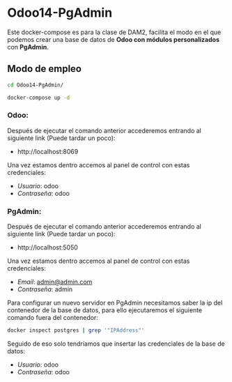 # Odoo14-PgAdmin

Este docker-compose es para la clase de DAM2, facilita el modo en el que podemos crear una base de datos de **Odoo con módulos personalizados** con **PgAdmin**.

## Modo de empleo
```Bash
cd Odoo14-PgAdmin/
```
```Bash
docker-compose up -d
```
### Odoo:
Después de ejecutar el comando anterior accederemos entrando al siguiente link (Puede tardar un poco): 
- http://localhost:8069

Una vez estamos dentro accemos al panel de control con estas credenciales: 
- *Usuario*: odoo  
- *Contraseña*: odoo

### PgAdmin:
Después de ejecutar el comando anterior accederemos entrando al siguiente link (Puede tardar un poco): 
- http://localhost:5050  

Una vez estamos dentro accemos al panel de control con estas credenciales:
- *Email*: admin@admin.com  
- *Contraseña*: admin 

Para configurar un nuevo servidor en PgAdmin necesitamos saber la ip del contenedor de la base de datos, para ello ejecutaremos el siguiente comando fuera del contenedor:
```Bash
docker inspect postgres | grep '"IPAddress"'
```
Seguido de eso solo tendríamos que insertar las credenciales de la base de datos:
- *Usuario*: odoo  
- *Contraseña*: odoo